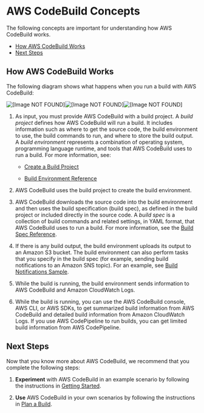 # AWS CodeBuild Concepts<a name="concepts"></a>

The following concepts are important for understanding how AWS CodeBuild works\.


+ [How AWS CodeBuild Works](#concepts-how-it-works)
+ [Next Steps](#concepts-next-steps)

## How AWS CodeBuild Works<a name="concepts-how-it-works"></a>

The following diagram shows what happens when you run a build with AWS CodeBuild: 

![\[Image NOT FOUND\]](http://docs.aws.amazon.com/codebuild/latest/userguide/images/arch.png)![\[Image NOT FOUND\]](http://docs.aws.amazon.com/codebuild/latest/userguide/)![\[Image NOT FOUND\]](http://docs.aws.amazon.com/codebuild/latest/userguide/)

1. As input, you must provide AWS CodeBuild with a build project\. A *build project* defines how AWS CodeBuild will run a build\. It includes information such as where to get the source code, the build environment to use, the build commands to run, and where to store the build output\. A *build environment* represents a combination of operating system, programming language runtime, and tools that AWS CodeBuild uses to run a build\. For more information, see:

   + [Create a Build Project](create-project.md)

   + [Build Environment Reference](build-env-ref.md)

1. AWS CodeBuild uses the build project to create the build environment\.

1. AWS CodeBuild downloads the source code into the build environment and then uses the build specification \(build spec\), as defined in the build project or included directly in the source code\. A *build spec* is a collection of build commands and related settings, in YAML format, that AWS CodeBuild uses to run a build\. For more information, see the [Build Spec Reference](build-spec-ref.md)\.

1. If there is any build output, the build environment uploads its output to an Amazon S3 bucket\. The build environment can also perform tasks that you specify in the build spec \(for example, sending build notifications to an Amazon SNS topic\)\. For an example, see [Build Notifications Sample](sample-build-notifications.md)\.

1. While the build is running, the build environment sends information to AWS CodeBuild and Amazon CloudWatch Logs\.

1. While the build is running, you can use the AWS CodeBuild console, AWS CLI, or AWS SDKs, to get summarized build information from AWS CodeBuild and detailed build information from Amazon CloudWatch Logs\. If you use AWS CodePipeline to run builds, you can get limited build information from AWS CodePipeline\.

## Next Steps<a name="concepts-next-steps"></a>

Now that you know more about AWS CodeBuild, we recommend that you complete the following steps:

1. **Experiment** with AWS CodeBuild in an example scenario by following the instructions in [Getting Started](getting-started.md)\.

1. **Use** AWS CodeBuild in your own scenarios by following the instructions in [Plan a Build](planning.md)\.